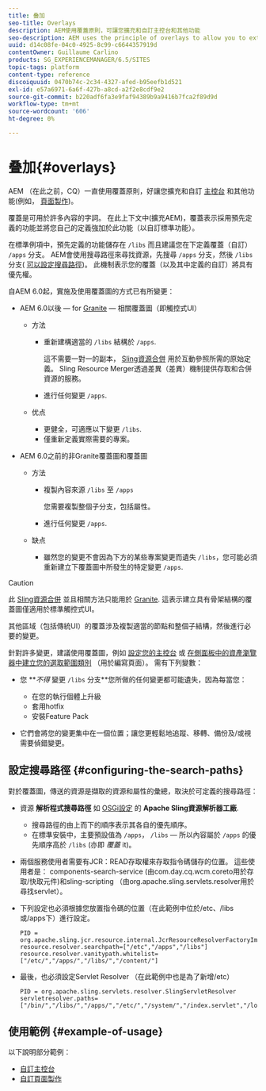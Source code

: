 ```yaml
---
title: 叠加
seo-title: Overlays
description: AEM使用覆蓋原則，可讓您擴充和自訂主控台和其他功能
seo-description: AEM uses the principle of overlays to allow you to extend and customize the consoles and other functionality
uuid: d14c08fe-04c0-4925-8c99-c6644357919d
contentOwner: Guillaume Carlino
products: SG_EXPERIENCEMANAGER/6.5/SITES
topic-tags: platform
content-type: reference
discoiquuid: 0470b74c-2c34-4327-afed-b95eefb1d521
exl-id: e57a6971-6a6f-427b-a8cd-a2f2e8cdf9e2
source-git-commit: b220adf6fa3e9faf94389b9a9416b7fca2f89d9d
workflow-type: tm+mt
source-wordcount: '606'
ht-degree: 0%

---
```


# 叠加{#overlays}

AEM （在此之前，CQ）一直使用覆蓋原則，好讓您擴充和自訂 [主控台](/help/sites-developing/customizing-consoles-touch.md) 和其他功能(例如， [頁面製作](/help/sites-developing/customizing-page-authoring-touch.md))。

覆蓋是可用於許多內容的字詞。 在此上下文中(擴充AEM)，覆蓋表示採用預先定義的功能並將您自己的定義強加於此功能（以自訂標準功能）。

在標準例項中，預先定義的功能儲存在 `/libs` 而且建議您在下定義覆蓋（自訂） `/apps` 分支。 AEM會使用搜尋路徑來尋找資源，先搜尋 `/apps` 分支，然後 `/libs` 分支( [可以設定搜尋路徑](#configuring-the-search-paths))。 此機制表示您的覆蓋（以及其中定義的自訂）將具有優先權。

自AEM 6.0起，實施及使用覆蓋圖的方式已有所變更：

* AEM 6.0以後 — for [Granite](https://helpx.adobe.com/experience-manager/6-5/sites/developing/using/reference-materials/granite-ui/api/index.html) — 相關覆蓋圖（即觸控式UI）

   * 方法

      * 重新建構適當的 `/libs` 結構於 `/apps`.

         這不需要一對一的副本， [Sling資源合併](/help/sites-developing/sling-resource-merger.md) 用於互動參照所需的原始定義。 Sling Resource Merger透過差異（差異）機制提供存取和合併資源的服務。

      * 進行任何變更 `/apps`.
   * 优点

      * 更健全，可適應以下變更 `/libs`.
      * 僅重新定義實際需要的專案。


* AEM 6.0之前的非Granite覆蓋圖和覆蓋圖

   * 方法

      * 複製內容來源 `/libs` 至 `/apps`

         您需要複製整個子分支，包括屬性。

      * 進行任何變更 `/apps`.
   * 缺点

      * 雖然您的變更不會因為下方的某些專案變更而遺失 `/libs`，您可能必須重新建立下覆蓋圖中所發生的特定變更 `/apps`.


>[!CAUTION]
>
>此 [Sling資源合併](/help/sites-developing/sling-resource-merger.md) 並且相關方法只能用於 [Granite](https://helpx.adobe.com/experience-manager/6-5/sites/developing/using/reference-materials/granite-ui/api/index.html). 這表示建立具有骨架結構的覆蓋圖僅適用於標準觸控式UI。
>
>其他區域（包括傳統UI）的覆蓋涉及複製適當的節點和整個子結構，然後進行必要的變更。

針對許多變更，建議使用覆蓋圖，例如 [設定您的主控台](/help/sites-developing/customizing-consoles-touch.md#create-a-custom-console) 或 [在側面板中的資產瀏覽器中建立您的選取範圍類別](/help/sites-developing/customizing-page-authoring-touch.md#add-new-selection-category-to-asset-browser) （用於編寫頁面）。 需有下列變數：

* 您 ***不得* 變更 `/libs` 分支&#x200B;**您所做的任何變更都可能遺失，因為每當您：

   * 在您的執行個體上升級
   * 套用hotfix
   * 安裝Feature Pack

* 它們會將您的變更集中在一個位置；讓您更輕鬆地追蹤、移轉、備份及/或視需要偵錯變更。

## 設定搜尋路徑 {#configuring-the-search-paths}

對於覆蓋圖，傳送的資源是擷取的資源和屬性的彙總，取決於可定義的搜尋路徑：

* 資源 **解析程式搜尋路徑** 如 [OSGi設定](/help/sites-deploying/configuring-osgi.md) 的 **Apache Sling資源解析器工廠**.

   * 搜尋路徑的由上而下的順序表示其各自的優先順序。
   * 在標準安裝中，主要預設值為 `/apps`， `/libs`  — 所以內容屬於 `/apps` 的優先順序高於 `/libs` (亦即 *覆蓋* it)。

* 兩個服務使用者需要有JCR：READ存取權來存取指令碼儲存的位置。 這些使用者是： components-search-service (由com.day.cq.wcm.coreto用於存取/快取元件)和sling-scripting （由org.apache.sling.servlets.resolver用於尋找servlet）。
* 下列設定也必須根據您放置指令碼的位置（在此範例中位於/etc、/libs或/apps下）進行設定。

   ```
   PID = org.apache.sling.jcr.resource.internal.JcrResourceResolverFactoryImpl
   resource.resolver.searchpath=["/etc","/apps","/libs"]
   resource.resolver.vanitypath.whitelist=["/etc/","/apps/","/libs/","/content/"]
   ```

* 最後，也必須設定Servlet Resolver （在此範例中也是為了新增/etc）

   ```
   PID = org.apache.sling.servlets.resolver.SlingServletResolver
   servletresolver.paths=["/bin/","/libs/","/apps/","/etc/","/system/","/index.servlet","/login.servlet","/services/"]
   ```

## 使用範例 {#example-of-usage}

以下說明部分範例：

* [自訂主控台](/help/sites-developing/customizing-consoles-touch.md)
* [自訂頁面製作](/help/sites-developing/customizing-page-authoring-touch.md)
